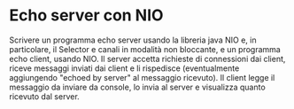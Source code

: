 # Echo server con NIO
Scrivere un programma echo server usando la libreria java NIO e, in particolare, il Selector e canali in modalità non bloccante, e un programma echo client, usando NIO.
Il server accetta richieste di connessioni dai client, riceve messaggi inviati dai client e li rispedisce (eventualmente aggiungendo "echoed by server" al messaggio ricevuto).
Il client legge il messaggio da inviare da console, lo invia al server e visualizza quanto ricevuto dal server.
